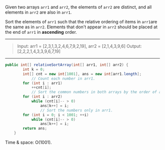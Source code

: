 Given two arrays `arr1` and `arr2`, the elements of `arr2` are distinct, and all elements in `arr2` are also in `arr1`.

Sort the elements of `arr1` such that the relative ordering of items in `arr1`are the same as in `arr2`.  Elements that don't appear in `arr2` should be placed at the end of `arr1` in **ascending** order.

---

> Input: arr1 = [2,3,1,3,2,4,6,7,9,2,19], arr2 = [2,1,4,3,9,6]
> Output: [2,2,2,1,4,3,3,9,6,7,19]

---

```java
public int[] relativeSortArray(int[] arr1, int[] arr2) {
        int k = 0;
        int[] cnt = new int[1001], ans = new int[arr1.length];
  			// Count each number in arr1.
        for (int i : arr1)                      
            ++cnt[i];
  			// Sort the common numbers in both arrays by the order of arr2.
        for (int i : arr2)                      
            while (cnt[i]-- > 0)
                ans[k++] = i;
 				// Sort the numbers only in arr1.
        for (int i = 0; i < 1001; ++i)          
            while (cnt[i]-- > 0)
                ans[k++] = i;
        return ans;
    }
```

Time & space: O(1001).
